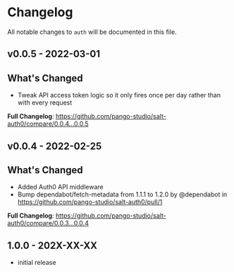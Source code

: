 # Changelog

All notable changes to `auth` will be documented in this file.

## v0.0.5 - 2022-03-01

## What's Changed

- Tweak API access token logic so it only fires once per day rather than with every request

**Full Changelog**: https://github.com/pango-studio/salt-auth0/compare/0.0.4...0.0.5

## v0.0.4 - 2022-02-25

## What's Changed

- Added Auth0 API middleware
- Bump dependabot/fetch-metadata from 1.1.1 to 1.2.0 by @dependabot in https://github.com/pango-studio/salt-auth0/pull/1

**Full Changelog**: https://github.com/pango-studio/salt-auth0/compare/0.0.3...0.0.4

## 1.0.0 - 202X-XX-XX

- initial release
